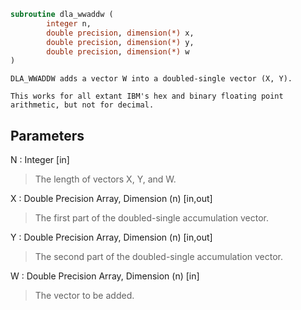 ```fortran
subroutine dla_wwaddw (
		integer n,
		double precision, dimension(*) x,
		double precision, dimension(*) y,
		double precision, dimension(*) w
)
```

    DLA_WWADDW adds a vector W into a doubled-single vector (X, Y).

    This works for all extant IBM's hex and binary floating point
    arithmetic, but not for decimal.

## Parameters
N : Integer [in]
> The length of vectors X, Y, and W.

X : Double Precision Array, Dimension (n) [in,out]
> The first part of the doubled-single accumulation vector.

Y : Double Precision Array, Dimension (n) [in,out]
> The second part of the doubled-single accumulation vector.

W : Double Precision Array, Dimension (n) [in]
> The vector to be added.

